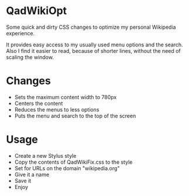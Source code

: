 # QadWikiOpt
Some quick and dirty CSS changes to optimize my personal Wikipedia experience.

It provides easy access to my usually used menu options and the search.
Also I find it easier to read, because of shorter lines, without the need of scaling the window.

# Changes
* Sets the maximum content width to 780px
* Centers the content
* Reduces the menus to less options
* Puts the menu and search to the top of the screen

# Usage
* Create a new Stylus style
* Copy the contents of QadWikiFix.css to the style
* Set for URLs on the domain "wikipedia.org"
* Give it a name
* Save it
* Enjoy
